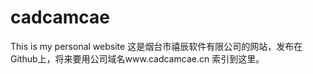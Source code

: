 # cadcamcae
 This is my personal website
这是烟台市禧辰软件有限公司的网站，发布在Github上，将来要用公司域名www.cadcamcae.cn 索引到这里。
